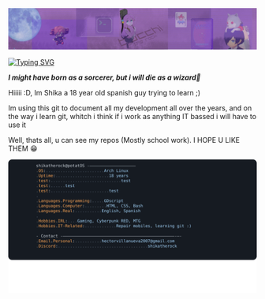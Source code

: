
<!--
**ShikaTheRock/ShikaTheRock** is a ✨ _special_ ✨ repository because its `README.md` (this file) appears on your GitHub profile.

Here are some ideas to get you started:

- 🔭 I’m currently working on ...
- 🌱 I’m currently learning ...
- 👯 I’m looking to collaborate on ...
- 🤔 I’m looking for help with ...
- 💬 Ask me about ...
- 📫 How to reach me: ...
- 😄 Pronouns: ...
- ⚡ Fun fact: ...
-->

<img alt="BTR banner" src="banner.jpg"/>

[![Typing SVG](https://readme-typing-svg.demolab.com?font=Gohu&duration=4000&pause=1000&color=7067F7&vCenter=true&width=435&lines=%F0%9F%8C%95+ShikaTheRock!+%F0%9F%8C%91;%EF%BC%BC(%EF%BF%A3%E2%96%BD%EF%BF%A3)%EF%BC%8F;%F0%9F%8E%A4+ShikaTheRock!!!!+%F0%9F%8E%B8;%09%D9%A9(%E2%97%95%E2%80%BF%E2%97%95%EF%BD%A1)%DB%B6;U+can+also+call+me+Shika+%3AD;%09(b+%E1%B5%94%E2%96%BD%E1%B5%94)b;Have+a+nice+day+%3AP;%E1%83%9A(%C2%AF%E3%83%AD%C2%AF%22%E1%83%9A))](https://git.io/typing-svg)

_**I might have born as a sorcerer, but i will die as a wizard🔮**_

Hiiiii :D, Im Shika a 18 year old spanish guy trying to learn ;)

Im using this git to document all my development all over the years, and on the way i learn git, whitch i think if i work as anything IT bassed i will have to use it 

Well, thats all, u can see my repos (Mostly school work). I HOPE U LIKE THEM 😁

<a href="https://github.com/ShikaTheRock/ShikaTheRock/tree/main">
  <picture>
    <img alt="Andrew Grant's GitHub Profile README copy for my readme" src="terminal.svg">
  </picture>
</a>


